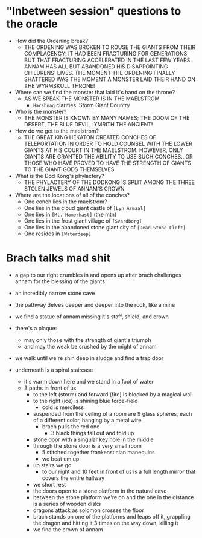 # "Inbetween session" questions to the oracle
- How did the Ordening break?
    - THE ORDENING WAS BROKEN TO ROUSE THE GIANTS FROM THEIR COMPLACENCY! IT HAD BEEN FRACTURING FOR GENERATIONS BUT THAT FRACTURING ACCELERATED IN THE LAST FEW YEARS. ANNAM HAS ALL BUT ABANDONED HIS DISAPPOINTING CHILDRENS' LIVES. THE MOMENT THE ORDENING FINALLY SHATTERED WAS THE MOMENT A MONSTER LAID THEIR HAND ON THE WYRMSKULL THRONE!
- Where can we find the monster that laid it's hand on the throne?
    - AS WE SPEAK THE MONSTER IS IN THE MAELSTROM
        - `Harshnag` clarifies: Storm Giant Country
- Who is the monster?
    - THE MONSTER IS KNOWN BY MANY NAMES; THE DOOM OF THE DESERT, THE BLUE DEVIL, IYMRITH THE ANCIENT!
- How do we get to the maelstrom?
    - THE GREAT KING HEKATON CREATED CONCHES OF TELEPORTATION IN ORDER TO HOLD COUNSEL WITH THE LOWER GIANTS AT HIS COURT IN THE MAELSTROM. HOWEVER, ONLY GIANTS ARE GRANTED THE ABILITY TO USE SUCH CONCHES...OR THOSE WHO HAVE PROVED TO HAVE THE STRENGTH OF GIANTS TO THE GIANT GODS THEMSELVES
- What is the Dod Kong's phylactery?
    - THE PHYLACTERY OF THE DODKONG IS SPLIT AMONG THE THREE STOLEN JEWELS OF ANNAM'S CROWN
- Where are the locations of all of the conches?
    - One conch lies in the maelstrom?
    - One lies in the cloud giant castle of `[Lyn Armaal]`
    - One lies in `[Mt. Hamerhast]` (the mtn)
    - One lies in the frost giant village of `[Svardborg]`
    - One lies in the abandoned stone giant city of `[Dead Stone Cleft]`
    - One resides in `[Waterdeep]`

# Brach talks mad shit
- a gap to our right crumbles in and opens up after brach challenges annam for the blessing of the giants
- an incredibly narrow stone cave
- the pathway delves deeper and deeper into the rock, like a mine
- we find a statue of annam missing it's staff, shield, and crown
- there's a plaque:
    - may only those with the strength of giant's triumph
    - and may the weak be crushed by the might of annam

- we walk until we're shin deep in sludge and find a trap door
- underneath is a spiral staircase
    - it's warm down here and we stand in a foot of water
    - 3 paths in front of us
        - to the left (storm) and forward (fire) is blocked by a magical wall
        - to the right (ice) is shining blue force-field
            - cold is merciless
        - suspended from the ceiling of a room are 9 glass spheres, each of a different color, hanging by a metal wire
            - brach pulls the red one 
                - 3 black things fall out and fold up
        - stone door with a singular key hole in the middle
        - through the stone door is a very small room
            - 5 stitched together frankenstinian manequins
            - we beat um up
        - up stairs we go
            - to our right and 10 feet in front of us is a full length mirror that covers the entire hallway
        - we short rest
        - the doors open to a stone platform in the natural cave
        - between the stone platform we're on and the one in the distance is a series of wooden disks
        - dragons attack as solomon crosses the floor
        - brach stands on one of the platforms and leaps off it, grappling the dragon and hitting it 3 times on the way down, killing it
        - we find the crown of annam
